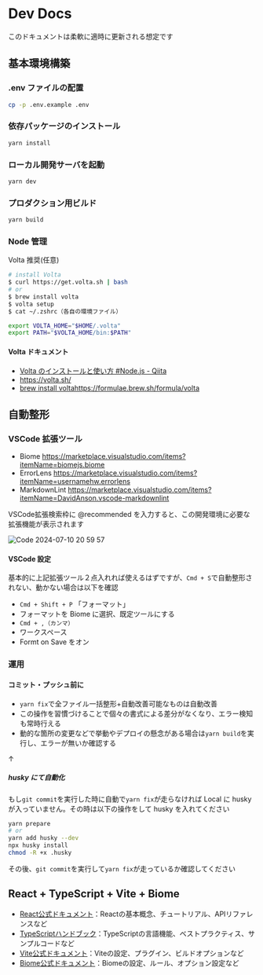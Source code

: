 # Dev Docs

このドキュメントは柔軟に適時に更新される想定です

## 基本環境構築

### .env ファイルの配置

```sh
cp -p .env.example .env
```

### 依存パッケージのインストール

```sh
yarn install
```

### ローカル開発サーバを起動

```sh
yarn dev
```

### プロダクション用ビルド

```sh
yarn build
```

### Node 管理

Volta 推奨(任意)

```sh
# install Volta
$ curl https://get.volta.sh | bash
# or
$ brew install volta
$ volta setup
$ cat ~/.zshrc（各自の環境ファイル）

export VOLTA_HOME="$HOME/.volta"
export PATH="$VOLTA_HOME/bin:$PATH"

```

#### Volta ドキュメント

- [Volta のインストールと使い方 #Node.js - Qiita](https://qiita.com/YoshinoriKanno/items/1a41b840a68dea2fb7e7)
- <https://volta.sh/>
- [brew install voltahttps://formulae.brew.sh/formula/volta](https://formulae.brew.sh/formula/volta)

## 自動整形

### VSCode 拡張ツール

- Biome <https://marketplace.visualstudio.com/items?itemName=biomejs.biome>
- ErrorLens <https://marketplace.visualstudio.com/items?itemName=usernamehw.errorlens>
- MarkdownLint <https://marketplace.visualstudio.com/items?itemName=DavidAnson.vscode-markdownlint>
    
VSCode拡張検索枠に @recommended を入力すると、この開発環境に必要な拡張機能が表示されます

![Code 2024-07-10 20 59 57](https://github.com/BoxPistols/react-drone-vite/assets/10333049/518a259e-09eb-43cc-8e3b-9b841226fcaa)

#### VSCode 設定

基本的に上記拡張ツール２点入れれば使えるはずですが、`Cmd + S`で自動整形されない、動かない場合は以下を確認

- `Cmd + Shift + P` 「フォーマット」
- フォーマットを Biome に選択、既定ツールにする
- `Cmd + ,（カンマ）`
- ワークスペース
- Formt on Save をオン

### 運用

#### コミット・プッシュ前に

- `yarn fix`で全ファイル一括整形+自動改善可能なものは自動改善
- この操作を習慣づけることで個々の書式による差分がなくなり、エラー検知も常時行える
- 動的な箇所の変更などで挙動やデプロイの懸念がある場合は`yarn build`を実行し、エラーが無いか確認する

↑

##### husky にて自動化

もし`git commit`を実行した時に自動で`yarn fix`が走らなければ Local に husky が入っていません。その時は以下の操作をして husky を入れてください

```sh
yarn prepare
# or
yarn add husky --dev
npx husky install
chmod -R +x .husky
```

その後、`git commit`を実行して`yarn fix`が走っているか確認してください

## React + TypeScript + Vite + Biome

- [React公式ドキュメント](https://ja.react.dev/blog/2023/03/16/introducing-react-dev/)：Reactの基本概念、チュートリアル、APIリファレンスなど
- [TypeScriptハンドブック](https://www.typescriptlang.org/)：TypeScriptの言語機能、ベストプラクティス、サンプルコードなど
- [Vite公式ドキュメント](https://ja.vitejs.dev/)：Viteの設定、プラグイン、ビルドオプションなど
- [Biome公式ドキュメント](https://biomejs.dev/ja)：Biomeの設定、ルール、オプション設定など
